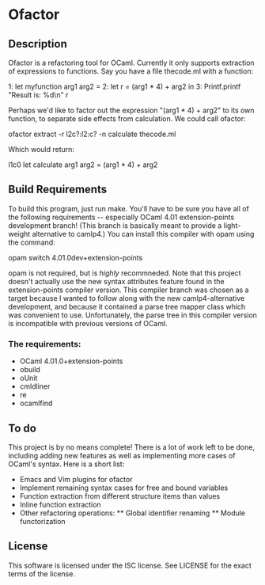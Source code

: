 Ofactor
=======

Description
-----------

Ofactor is a refactoring tool for OCaml. Currently it only supports
extraction of expressions to functions. Say you have a file thecode.ml
with a function:

  1: let myfunction arg1 arg2 =
  2:   let r = (arg1 * 4) + arg2 in
  3:   Printf.printf "Result is: %d\n" r

Perhaps we'd like to factor out the expression "(arg1 * 4) + arg2" to
its own function, to separate side effects from calculation. We could
call ofactor:

  ofactor extract -r l2c?:l2:c? -n calculate thecode.ml

Which would return:

  l1c0
  let calculate arg1 arg2 = (arg1 * 4) + arg2

Build Requirements
------------------

To build this program, just run make. You'll have to be sure you have
all of the following requirements -- especially OCaml 4.01
extension-points development branch! (This branch is basically meant
to provide a light-weight alternative to camlp4.) You can install this
compiler with opam using the command:

  opam switch 4.01.0dev+extension-points

opam is not required, but is _highly_ recommneded. Note that this
project doesn't actually use the new syntax attributes feature found
in the extension-points compiler version. This compiler branch was
chosen as a target because I wanted to follow along with the new
camlp4-alternative development, and because it contained a parse tree
mapper class which was convenient to use. Unfortunately, the parse
tree in this compiler version is incompatible with previous versions
of OCaml.

### The requirements:

* OCaml 4.01.0+extension-points
* obuild
* oUnit
* cmldliner
* re
* ocamlfind

To do
-----

This project is by no means complete! There is a lot of work left to
be done, including adding new features as well as implementing more
cases of OCaml's syntax. Here is a short list:

* Emacs and Vim plugins for ofactor
* Implement remaining syntax cases for free and bound variables
* Function extraction from different structure items than values
* Inline function extraction
* Other refactoring operations:
** Global identifier renaming
** Module functorization

License
-------

This software is licensed under the ISC license. See LICENSE for the
exact terms of the license.
